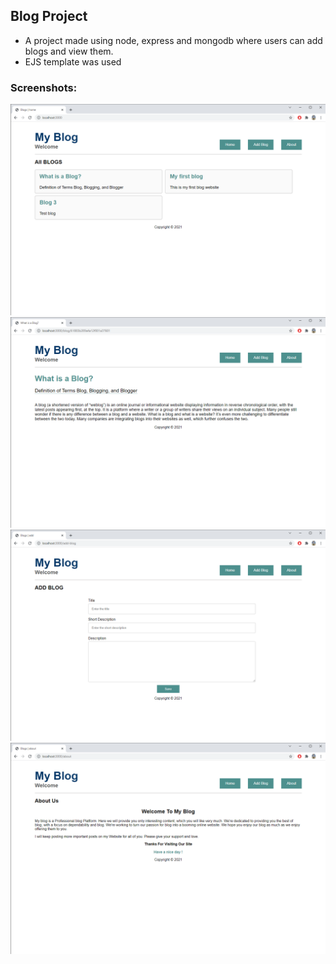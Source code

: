 ## Blog Project
* A project made using node, express and mongodb where users can add blogs and view them.
* EJS template was used

### Screenshots:
![](Screenshots/home.png)
![](Screenshots/singlePage.png)
![](Screenshots/addBlog.png)
![](Screenshots/about.png)
